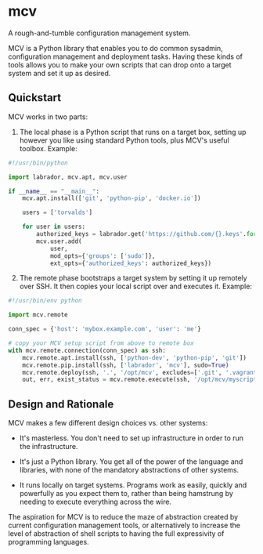 mcv
===

A rough-and-tumble configuration management system.

MCV is a Python library that enables you to do common sysadmin,
configuration management and deployment tasks.  Having these kinds of
tools allows you to make your own scripts that can drop onto a target
system and set it up as desired.

Quickstart
----------

MCV works in two parts:

1. The local phase is a Python script that runs on a target box,
   setting up however you like using standard Python tools, plus
   MCV's useful toolbox.  Example:

```python
#!/usr/bin/python

import labrador, mcv.apt, mcv.user

if __name__ == "__main__":
    mcv.apt.install(['git', 'python-pip', 'docker.io'])

    users = ['torvalds']

    for user in users:
        authorized_keys = labrador.get('https://github.com/{}.keys'.format(user))
        mcv.user.add(
            user,
            mod_opts={'groups': ['sudo']},
            ext_opts={'authorized_keys': authorized_keys})
```

2. The remote phase bootstraps a target system by setting it up
   remotely over SSH.  It then copies your local script over and executes
   it.  Example:

```python
#!/usr/bin/env python

import mcv.remote

conn_spec = {'host': 'mybox.example.com', 'user': 'me'}

# copy your MCV setup script from above to remote box
with mcv.remote.connection(conn_spec) as ssh:
    mcv.remote.apt.install(ssh, ['python-dev', 'python-pip', 'git'])
    mcv.remote.pip.install(ssh, ['labrador', 'mcv'], sudo=True)
    mcv.remote.deploy(ssh, '.', '/opt/mcv', excludes=['.git', '.vagrant'], sudo=True)
    out, err, exist_status = mcv.remote.execute(ssh, '/opt/mcv/myscript.py', sudo=True)
```

Design and Rationale
--------------------

MCV makes a few different design choices vs. other systems:

- It's masterless.  You don't need to set up infrastructure in
  order to run the infrastructure.

- It's just a Python library.  You get all of the power of the
  language and libraries, with none of the mandatory abstractions
  of other systems.

- It runs locally on target systems.  Programs work as easily,
  quickly and powerfully as you expect them to, rather than
  being hamstrung by needing to execute everything across the wire.

The aspiration for MCV is to reduce the maze of abstraction created by
current configuration management tools, or alternatively to increase
the level of abstraction of shell scripts to having the full
expressivity of programming languages.
